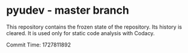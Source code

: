 # pyudev - master branch

This repository contains the frozen state of the repository.
Its history is cleared. It is used only for static code
analysis with Codacy.

Commit Time: 1727811892